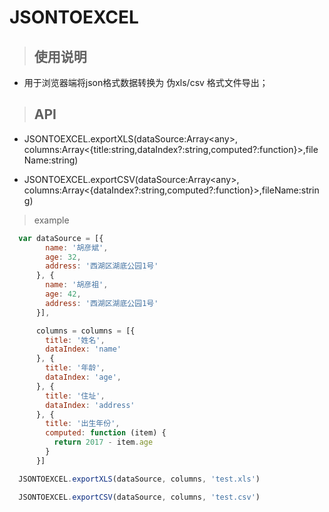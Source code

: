# JSONTOEXCEL
> ## 使用说明
+ 用于浏览器端将json格式数据转换为 伪xls/csv 格式文件导出；

> ## API

+ JSONTOEXCEL.exportXLS(dataSource:Array\<any\>, columns:Array<{title:string,dataIndex?:string,computed?:function}>,fileName:string)

+ JSONTOEXCEL.exportCSV(dataSource:Array\<any\>, columns:Array<{dataIndex?:string,computed?:function}>,fileName:string)


> example
```javascript
  var dataSource = [{
        name: '胡彦斌',
        age: 32,
        address: '西湖区湖底公园1号'
      }, {
        name: '胡彦祖',
        age: 42,
        address: '西湖区湖底公园1号'
      }],

      columns = columns = [{
        title: '姓名',
        dataIndex: 'name'
      }, {
        title: '年龄',
        dataIndex: 'age',
      }, {
        title: '住址',
        dataIndex: 'address'
      }, {
        title: '出生年份',
        computed: function (item) {
          return 2017 - item.age
        }
      }]

  JSONTOEXCEL.exportXLS(dataSource, columns, 'test.xls')

  JSONTOEXCEL.exportCSV(dataSource, columns, 'test.csv')
```

 